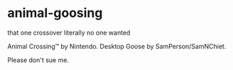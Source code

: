 # animal-goosing
that one crossover literally no one wanted

Animal Crossing™ by Nintendo.
Desktop Goose by SamPerson/SamNChiet.

Please don't sue me.
